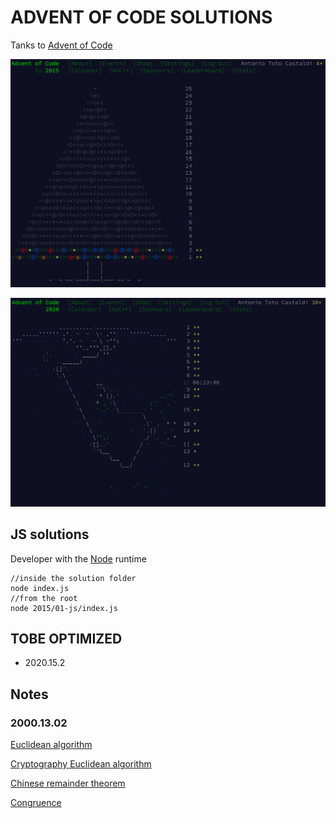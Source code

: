 ADVENT OF CODE SOLUTIONS
========================

Tanks to [Advent of Code](https://adventofcode.com/)


![2015 Calendar](./2015.02.2-calendar.png?&raw=true "2015 Calendar")

![2020 Calendar](./2020.16.2-calendar.png?&raw=true "2020 Calendar")

## JS solutions

Developer with the [Node](https://nodejs.org/en/) runtime 

```console
//inside the solution folder
node index.js
//from the root
node 2015/01-js/index.js
```

## TOBE OPTIMIZED

- 2020.15.2

## Notes

### 2000.13.02

[Euclidean algorithm](https://en.wikipedia.org/wiki/Euclidean_algorithm)

[Cryptography Euclidean algorithm](https://www.khanacademy.org/computing/computer-science/cryptography/modarithmetic/a/the-euclidean-algorithm)

[Chinese remainder theorem](https://en.wikipedia.org/wiki/Chinese_remainder_theorem)

[Congruence](https://en.wikipedia.org/wiki/Modular_arithmetic#Congruence)
